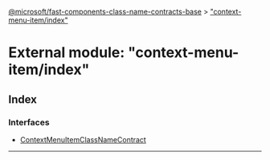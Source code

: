 [@microsoft/fast-components-class-name-contracts-base](../README.md) > ["context-menu-item/index"](../modules/_context_menu_item_index_.md)

# External module: "context-menu-item/index"

## Index

### Interfaces

* [ContextMenuItemClassNameContract](../interfaces/_context_menu_item_index_.contextmenuitemclassnamecontract.md)

---

